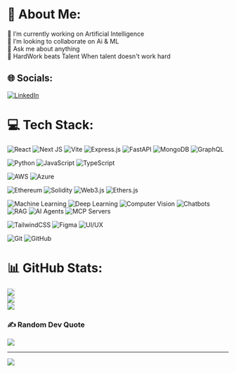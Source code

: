 # 💫 About Me:
🔭 I’m currently working on Artificial Intelligence<br>👯 I’m looking to collaborate on Ai & ML<br>💬 Ask me about anything<br>💪 HardWork beats Talent When talent doesn't work hard


## 🌐 Socials:
[![LinkedIn](https://img.shields.io/badge/LinkedIn-%230077B5.svg?logo=linkedin&logoColor=white)](https://linkedin.com/in/vedavyas-viswanatham-3769a2219/) 

# 💻 Tech Stack:

![React](https://img.shields.io/badge/react-%2320232a.svg?style=for-the-badge&logo=react&logoColor=%2361DAFB) 
![Next JS](https://img.shields.io/badge/Next.js-black?style=for-the-badge&logo=next.js&logoColor=white) 
![Vite](https://img.shields.io/badge/Vite-%23646CFF.svg?style=for-the-badge&logo=vite&logoColor=white) 
![Express.js](https://img.shields.io/badge/express.js-%23404d59.svg?style=for-the-badge&logo=express&logoColor=%2361DAFB) 
![FastAPI](https://img.shields.io/badge/FastAPI-005571?style=for-the-badge&logo=fastapi) 
![MongoDB](https://img.shields.io/badge/MongoDB-%234ea94b.svg?style=for-the-badge&logo=mongodb&logoColor=white) 
![GraphQL](https://img.shields.io/badge/GraphQL-E10098?style=for-the-badge&logo=graphql&logoColor=white) 

![Python](https://img.shields.io/badge/python-3670A0?style=for-the-badge&logo=python&logoColor=ffdd54) 
![JavaScript](https://img.shields.io/badge/javascript-%23323330.svg?style=for-the-badge&logo=javascript&logoColor=%23F7DF1E) 
![TypeScript](https://img.shields.io/badge/typescript-%23007ACC.svg?style=for-the-badge&logo=typescript&logoColor=white) 

![AWS](https://img.shields.io/badge/AWS-%23FF9900.svg?style=for-the-badge&logo=amazon-aws&logoColor=white) 
![Azure](https://img.shields.io/badge/Azure-%230072C6.svg?style=for-the-badge&logo=microsoftazure&logoColor=white) 

![Ethereum](https://img.shields.io/badge/Ethereum-%233C3C3D.svg?style=for-the-badge&logo=ethereum&logoColor=white) 
![Solidity](https://img.shields.io/badge/Solidity-%23363636.svg?style=for-the-badge&logo=solidity&logoColor=white) 
![Web3.js](https://img.shields.io/badge/Web3.js-F16822?style=for-the-badge&logo=web3.js&logoColor=white) 
![Ethers.js](https://img.shields.io/badge/Ethers.js-2536A0?style=for-the-badge&logo=ethers&logoColor=white) 

![Machine Learning](https://img.shields.io/badge/Machine%20Learning-%2300C7B7.svg?style=for-the-badge&logo=ai&logoColor=white) 
![Deep Learning](https://img.shields.io/badge/Deep%20Learning-%23006D77.svg?style=for-the-badge&logo=keras&logoColor=white) 
![Computer Vision](https://img.shields.io/badge/Computer%20Vision-%234285F4.svg?style=for-the-badge&logo=opencv&logoColor=white) 
![Chatbots](https://img.shields.io/badge/Chatbots-%23FF6F00.svg?style=for-the-badge&logo=messenger&logoColor=white) 
![RAG](https://img.shields.io/badge/RAG-%23000000.svg?style=for-the-badge&logo=openai&logoColor=white) 
![AI Agents](https://img.shields.io/badge/AI%20Agents-%235865F2.svg?style=for-the-badge&logo=autonomous&logoColor=white) 
![MCP Servers](https://img.shields.io/badge/MCP%20Servers-%2300A67E.svg?style=for-the-badge&logo=server&logoColor=white) 

![TailwindCSS](https://img.shields.io/badge/tailwindcss-%2338B2AC.svg?style=for-the-badge&logo=tailwind-css&logoColor=white) 
![Figma](https://img.shields.io/badge/figma-%23F24E1E.svg?style=for-the-badge&logo=figma&logoColor=white) 
![UI/UX](https://img.shields.io/badge/UI%2FUX-%23FF4088.svg?style=for-the-badge&logo=adobe&logoColor=white) 

![Git](https://img.shields.io/badge/git-%23F05033.svg?style=for-the-badge&logo=git&logoColor=white) 
![GitHub](https://img.shields.io/badge/github-%23121011.svg?style=for-the-badge&logo=github&logoColor=white) 

# 📊 GitHub Stats:
![](https://github-readme-stats.vercel.app/api?username=VyaS-009&theme=dark&hide_border=false&include_all_commits=false&count_private=false)<br/>
![](https://github-readme-streak-stats.herokuapp.com/?user=VyaS-009&theme=dark&hide_border=false)<br/>
![](https://github-readme-stats.vercel.app/api/top-langs/?username=VyaS-009&theme=dark&hide_border=false&include_all_commits=false&count_private=false&layout=compact)

### ✍️ Random Dev Quote
![](https://quotes-github-readme.vercel.app/api?type=horizontal&theme=radical)

---
[![](https://visitcount.itsvg.in/api?id=VyaS-009&icon=0&color=0)](https://visitcount.itsvg.in)

<!-- Proudly created with GPRM ( https://gprm.itsvg.in ) -->
